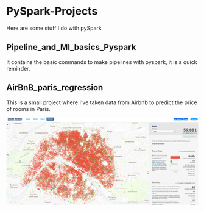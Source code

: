 # PySpark-Projects
Here are some stuff I do with pySpark
## Pipeline_and_Ml_basics_Pyspark
It contains the basic commands to make pipelines with pyspark, it is a quick reminder.

## AirBnB_paris_regression
This is a small project where I've taken data from Airbnb to predict the price of rooms in Paris.
<p align="center">
  <img src="./airbnb_viz.png" >
</p>
